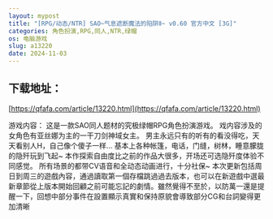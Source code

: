 ```yaml
---
layout: mypost
title: "[RPG/动态/NTR] SAO~气息遮断魔法的陷阱Ⅱ~ v0.60 官方中文 [3G]"
categories: 角色扮演,RPG,同人,NTR,绿帽
os: 电脑游戏
slug: a13220
date: 2024-11-03
---
```


## 下载地址：

[https://qfafa.com/article/13220.html](https://qfafa.com/article/13220.html)

游戏内容：
这是一款SAO同人题材的究极绿帽RPG角色扮演游戏。
戏内容涉及的女角色有亚丝娜为主的一干刀剑神域女主。
男主永远只有的听有的看没得吃，天天看别人H，自己像个傻子一样…
基本上各种帐篷，电话，门缝，树林，睡意朦胧的隐歼玩到飞起~
本作探索自由度比之前的作品大很多，开场还可选隐歼度体验不同感觉。
所有场景的都带CV语音和全动态动画进行，十分社保~
本次更新包括周日到周三的遊戲內容，通過讀取第一個存檔跳過過去版本，也可以在新遊戲中選最新章節從上版本開始回顧之前可能忘記的劇情。雖然覺得不至於，以防萬一還是提醒一下，回想中部分事件在設置顯示真實和保持原貌會導致部分CG和台詞變得更加清晰